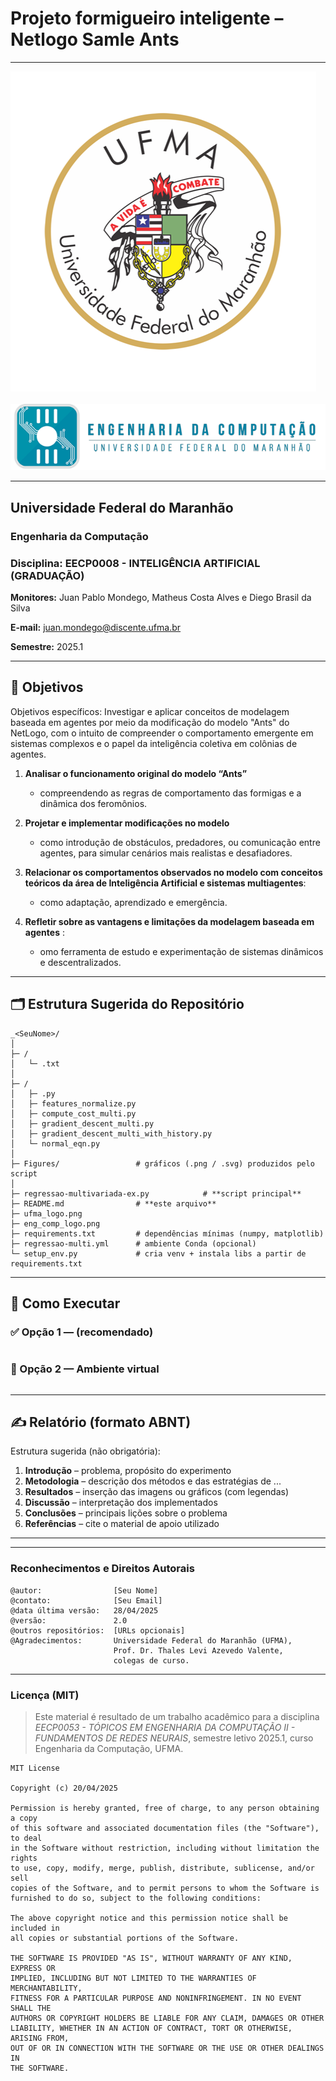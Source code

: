 # Projeto formigueiro inteligente – Netlogo **Samle Ants**

---

![UFMA](./ufma_logo.png)&nbsp;&nbsp;&nbsp;&nbsp;![Engenharia da Computação](./eng_comp_logo.png)

---

## Universidade Federal do Maranhão  
### Engenharia da Computação  
### Disciplina: **EECP0008 - INTELIGÊNCIA ARTIFICIAL (GRADUAÇÃO)**  
**Monitores:** Juan Pablo Mondego, Matheus  Costa Alves e Diego Brasil da Silva
  

**E-mail:** juan.mondego@discente.ufma.br

**Semestre:** 2025.1  

---

## 🎯 Objetivos


Objetivos específicos: Investigar e aplicar conceitos de modelagem baseada em agentes por meio da modificação do modelo "Ants" do NetLogo, com o intuito de compreender o comportamento emergente em sistemas complexos e o papel da inteligência coletiva em colônias de agentes.

1. **Analisar o funcionamento original do modelo “Ants”**  

   - compreendendo as regras de comportamento das formigas e a dinâmica dos feromônios.
  
3. **Projetar e implementar modificações no modelo**  

   - como introdução de obstáculos, predadores, ou comunicação entre agentes, para simular cenários mais realistas e desafiadores.
    
4. **Relacionar os comportamentos observados no modelo com conceitos teóricos da área de Inteligência Artificial e sistemas multiagentes**:

   - como adaptação, aprendizado e emergência.
     
6. **Refletir sobre as vantagens e limitações da modelagem baseada em agentes** :

   - omo ferramenta de estudo e experimentação de sistemas dinâmicos e descentralizados.
---


## 🗂️ Estrutura Sugerida do Repositório

```
_<SeuNome>/
│
├─ /
│   └─ .txt
│
├─ /
│   ├─ .py
│   ├─ features_normalize.py
│   ├─ compute_cost_multi.py
│   ├─ gradient_descent_multi.py
│   ├─ gradient_descent_multi_with_history.py
│   └─ normal_eqn.py
│
├─ Figures/                 # gráficos (.png / .svg) produzidos pelo script
│
├─ regressao-multivariada-ex.py            # **script principal**
├─ README.md                # **este arquivo**
├─ ufma_logo.png
├─ eng_comp_logo.png
├─ requirements.txt         # dependências mínimas (numpy, matplotlib)
├─ regressao-multi.yml      # ambiente Conda (opcional)
└─ setup_env.py             # cria venv + instala libs a partir de requirements.txt
```

---

## 🚀 Como Executar

### ✅ Opção 1 —   (recomendado)

```bash

```

### 🐍 Opção 2 — Ambiente virtual 

```bash

```

---

## ✍️ Relatório (formato ABNT)

Estrutura sugerida (não obrigatória):

1. **Introdução** – problema, propósito do experimento  
2. **Metodologia** – descrição dos métodos e das estratégias de ...  
3. **Resultados** – inserção das imagens ou gráficos  (com legendas)  
4. **Discussão** – interpretação dos implementados  
5. **Conclusões** – principais lições sobre o problema 
6. **Referências** – cite o material de apoio utilizado  


---

---

### Reconhecimentos e Direitos Autorais

```
@autor:                [Seu Nome]
@contato:              [Seu Email]
@data última versão:   28/04/2025
@versão:               2.0
@outros repositórios:  [URLs opcionais]
@Agradecimentos:       Universidade Federal do Maranhão (UFMA),
                       Prof. Dr. Thales Levi Azevedo Valente,
                       colegas de curso.
```

---

### Licença (MIT)

> Este material é resultado de um trabalho acadêmico para a disciplina *EECP0053 - TÓPICOS EM ENGENHARIA DA COMPUTAÇÃO II - FUNDAMENTOS DE REDES NEURAIS*, semestre letivo 2025.1, curso Engenharia da Computação, UFMA.

```
MIT License

Copyright (c) 20/04/2025

Permission is hereby granted, free of charge, to any person obtaining a copy
of this software and associated documentation files (the "Software"), to deal
in the Software without restriction, including without limitation the rights
to use, copy, modify, merge, publish, distribute, sublicense, and/or sell
copies of the Software, and to permit persons to whom the Software is
furnished to do so, subject to the following conditions:

The above copyright notice and this permission notice shall be included in
all copies or substantial portions of the Software.

THE SOFTWARE IS PROVIDED "AS IS", WITHOUT WARRANTY OF ANY KIND, EXPRESS OR
IMPLIED, INCLUDING BUT NOT LIMITED TO THE WARRANTIES OF MERCHANTABILITY,
FITNESS FOR A PARTICULAR PURPOSE AND NONINFRINGEMENT. IN NO EVENT SHALL THE
AUTHORS OR COPYRIGHT HOLDERS BE LIABLE FOR ANY CLAIM, DAMAGES OR OTHER
LIABILITY, WHETHER IN AN ACTION OF CONTRACT, TORT OR OTHERWISE, ARISING FROM,
OUT OF OR IN CONNECTION WITH THE SOFTWARE OR THE USE OR OTHER DEALINGS IN
THE SOFTWARE.
```
